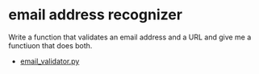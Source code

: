 # email address recognizer

Write a function that validates an email address and a URL and give me a functiuon that does both.
-   [email_validator.py](email_validator.py)
